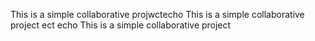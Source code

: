 This is a simple collaborative projwctecho This is a simple collaborative project ect echo This is a simple collaborative project
